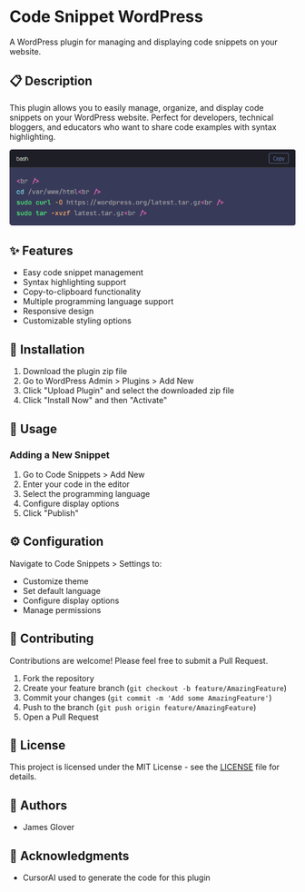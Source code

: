 # Code Snippet WordPress

A WordPress plugin for managing and displaying code snippets on your website.

## 📋 Description

This plugin allows you to easily manage, organize, and display code snippets on your WordPress website. Perfect for developers, technical bloggers, and educators who want to share code examples with syntax highlighting.


![Code Snippet Example](Screenshot_4.png)
## ✨ Features

- Easy code snippet management
- Syntax highlighting support
- Copy-to-clipboard functionality
- Multiple programming language support
- Responsive design
- Customizable styling options

## 🚀 Installation

1. Download the plugin zip file
2. Go to WordPress Admin > Plugins > Add New
3. Click "Upload Plugin" and select the downloaded zip file
4. Click "Install Now" and then "Activate"

## 🔧 Usage

### Adding a New Snippet

1. Go to Code Snippets > Add New
2. Enter your code in the editor
3. Select the programming language
4. Configure display options
5. Click "Publish"

## ⚙️ Configuration

Navigate to Code Snippets > Settings to:
- Customize theme
- Set default language
- Configure display options
- Manage permissions

## 🤝 Contributing

Contributions are welcome! Please feel free to submit a Pull Request.

1. Fork the repository
2. Create your feature branch (`git checkout -b feature/AmazingFeature`)
3. Commit your changes (`git commit -m 'Add some AmazingFeature'`)
4. Push to the branch (`git push origin feature/AmazingFeature`)
5. Open a Pull Request

## 📝 License

This project is licensed under the MIT License - see the [LICENSE](LICENSE) file for details.

## 👥 Authors

- James Glover

## 🙏 Acknowledgments

- CursorAI used to generate the code for this plugin

